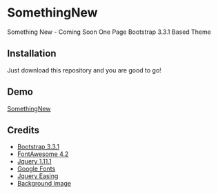# SomethingNew
Something New - Coming Soon One Page Bootstrap 3.3.1 Based Theme

## Installation
Just download this repository and you are good to go!

## Demo
[SomethingNew](http://themes.reazul.net/somethingnew)

## Credits
* [Bootstrap 3.3.1](http://getbootstrap.com)
* [FontAwesome 4.2](http://fontawesome.io)
* [Jquery 1.11.1](http://jquery.com)
* [Google Fonts](http://google.com/fonts)
* [Jquery Easing](http://gsgd.co.uk/sandbox/jquery/easing/)
* [Background Image](https://unsplash.com/)

